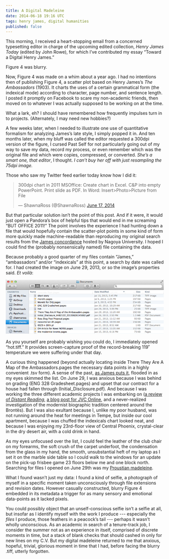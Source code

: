 ```yaml
---
title: A Digital Madeleine
date: 2014-06-18 19:16 UTC
tags: henry james, digital humanities
published: false
---
```


This morning, I received a heart-stopping email from a concerned typesetting editor in charge of the upcoming edited collection, _Henry James Today_ (edited by John Rowe), for which I’ve contributed my essay “Toward a Digital Henry James.”

Figure 4 was blurry. 

Now, Figure 4 was made on a whim about a year ago. I had no intentions then of publishing Figure 4, a scatter plot based on Henry James’s _The Ambassadors_ (1903). It charts the uses of a certain grammatical form (the indexical mode) according to character, page number, and sentence length. I posted it promptly on Facebook to scare my non-academic friends, then moved on to whatever I was actually supposed to be working on at the time.

What a lark, eh? I should have remembered how frequently impulses turn in to projects. (Alternately, I may need new hobbies?)

A few weeks later, when I needed to illustrate one use of quantitative formalism for analyzing James’s late style, I simply popped it in. And ten months later, when my bluff was called the editor requested a 300dpi version of the figure, I cursed Past Self for not particularly going out of my way to save my data, record my process, or even remember which was the original file and which were copies, compressed, or converted. _She’s a smart one, that editor_, I thought. _I can’t buy her off with just resampling the 75dpi image._

Those who saw my Twitter feed earlier today know how I did it:

<blockquote class="twitter-tweet" lang="en"><p>300dpi chart in 2011 MSOffice: Create chart in Excel. C&amp;P into empty PowerPoint. Print slide as PDF. In Word: Insert&gt;Photo&gt;Picture from File</p>&mdash; ShawnaRoss (@ShawnaRoss) <a href="https://twitter.com/ShawnaRoss/statuses/478958222980947969">June 17, 2014</a></blockquote>
<script async src="//platform.twitter.com/widgets.js" charset="utf-8"></script>


But that particular solution isn’t the point of this post. And if it were, it would just open a Pandora’s box of helpful tips that would end in me screaming “BUT OFFICE 2011!” The point involves the experience I had hunting down a file that would hopefully contain the scatter-plot points in some kind of form more quickly made machine-readable than reproducing my original search results from the [James concordance](http://victorian.lang.nagoya-u.ac.jp/concordance/james/) hosted by Nagoya University. I hoped I could find the (probably nonsensically named) file containing the data. 

Because probably a good quarter of my files contain “James,” “ambassadors” and/or “indexicals” at this point, a search by date was called for. I had created the image on June 29, 2013, or so the image’s properties said. _Et voilà_: 

![The Blurry Image In Question](../images/blog/madeleine1.png)

As you yourself are probably wishing you could do, I immediately opened “hot.tiff.” It provides screen-capture proof of the record-breaking 119˚ temperature we were suffering under that day. 

A curious thing happened (beyond actually locating inside There They Are A Map of the Ambassadors.pages the necessary data points in a highly convenient .tsv form). A sense of the past, [as James puts it](https://archive.org/details/senseofpastbyhen00jamerich), flooded in as my eyes skimmed the list. On June 29, I was anxious because I was behind on grading (ENG 328 Gradesheet.pages) and upset that our contract for a house had fallen through (Initial_Disclosure.pdf). And because I was working the three different academic projects I was embarking on ([a review of _Distant Reading_](http://www.digitalhumanities.org/dhq/vol/8/1/000171/000171.html), [a blog post for JVC Online](http://myblogs.informa.com/jvc/2013/10/21/you-already-know-how-to-do-this-natively-digital-victorian-studies/), and a never-realized investigation of the modernist biographic tradition centered around the Brontës). But I was also exultant because I, unlike my poor husband, was not running around the heat for meetings in Tempe, but inside our cool apartment, because I was chuffed the indexicals chart looked neat, and because I was enjoying my 23rd-floor view of Central Phoenix, crystal-clear in the dry desert air, with a cold drink in hand.

As my eyes unfocused over the list, I could feel the leather of the club chair on my forearms, the soft crush of the carpet underfoot, the condensation from the glass in my hand, the smooth, unsubstantial heft of my laptop as I set it on the marble side table so I could walk to the windows for an update on the pick-up frisbee game 23 floors below me and one block north. Searching for files I opened on June 29th was my [Proustian madeleine](http://en.wikipedia.org/wiki/In_Search_of_Lost_Time#Memory).

What I found wasn’t just my data: I found a kind of selfie, a photograph of myself in a specific moment taken unconsciously through file extensions and revision dates. However casually constructed, blurry Figure 4 embedded in its metadata a trigger for as many sensory and emotional data-points as it lacked pixels. 

You could possibly object that an unself-conscious selfie isn’t a selfie at all, but insofar as I identify myself with the work I produce --- especially the _files_ I produce, those feathers in a peacock’s tail --- perhaps it wasn’t wholly unconscious. As an academic in search of a tenure-track job, I consider the summer not as an experience in itself, comprised of discrete moments in time, but a stack of blank checks that should cashed in only for new lines on my C.V. But my digital madeleine returned to me that anxious, hopeful, trivial, glorious moment in time that I had, before facing the blurry .tiff, utterly forgotten.